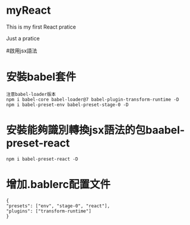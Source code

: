# myReact

This is my first React pratice

Just a pratice

#啟用jsx語法

 # 安裝babel套件
    注意babel-loader版本
    npm i babel-core babel-loader@7 babel-plugin-transform-runtime -D
    npm i babel-preset-env babel-preset-stage-0 -D
 # 安裝能夠識別轉換jsx語法的包baabel-preset-react
    npm i babel-preset-react -D
 # 增加.bablerc配置文件
    {
    "presets": ["env", "stage-0", "react"],
    "plugins": ["transform-runtime"]  
    }
  
  
  
